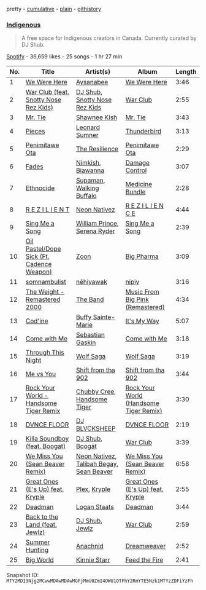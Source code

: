 pretty - [cumulative](/playlists/cumulative/37i9dQZF1DWYrH4yMJbkL8.md) - [plain](/playlists/plain/37i9dQZF1DWYrH4yMJbkL8) - [githistory](https://github.githistory.xyz/mackorone/spotify-playlist-archive/blob/main/playlists/plain/37i9dQZF1DWYrH4yMJbkL8)

### [Indigenous](https://open.spotify.com/playlist/37i9dQZF1DWYrH4yMJbkL8)

> A free space for Indigenous creators in Canada\. Currently curated by DJ Shub.

[Spotify](https://open.spotify.com/user/spotify) - 36,659 likes - 25 songs - 1 hr 27 min

| No. | Title | Artist(s) | Album | Length |
|---|---|---|---|---|
| 1 | [We Were Here](https://open.spotify.com/track/3nZeNdTDJEbueP1w5bWRRQ) | [Aysanabee](https://open.spotify.com/artist/1jbEBKJhX4rRmHD6xW6ve5) | [We Were Here](https://open.spotify.com/album/5EavHFxLU5Gp3vqlnNV7XX) | 3:46 |
| 2 | [War Club \(feat\. Snotty Nose Rez Kids\)](https://open.spotify.com/track/6TL5wswOlpK0Xgzgxpp1PN) | [DJ Shub](https://open.spotify.com/artist/3fMA5LH56qpFdPxW1kQe4A), [Snotty Nose Rez Kids](https://open.spotify.com/artist/16T3el1CEjX49qFA7UT2n5) | [War Club](https://open.spotify.com/album/4mVICgR5RgRAOZ63QgN2Pl) | 2:55 |
| 3 | [Mr\. Tie](https://open.spotify.com/track/1aox5MyZSW95mWLjyk2JIH) | [Shawnee Kish](https://open.spotify.com/artist/67KtTWjRTAU9ZkjRFnaffZ) | [Mr\. Tie](https://open.spotify.com/album/3SsNmWZUbC8MAFb3jJARGN) | 3:43 |
| 4 | [Pieces](https://open.spotify.com/track/6LD0gIqdueMxiH3xPDKWRE) | [Leonard Sumner](https://open.spotify.com/artist/0MYSpdiE9Jp6GBTsNvlZQ5) | [Thunderbird](https://open.spotify.com/album/404e7x6YmiTvr8fWZCLbII) | 3:13 |
| 5 | [Penimitawe Ota](https://open.spotify.com/track/2QNYy4o5DGjCSZDNT5vfsQ) | [The Resilience](https://open.spotify.com/artist/7I7yu4Dlg4XTxwDHORmjGs) | [Penimitawe Ota](https://open.spotify.com/album/086EnbvULCJAEmZ4YQghWA) | 2:29 |
| 6 | [Fades](https://open.spotify.com/track/5BpmwiFzXCe0qvpizRSLjB) | [Nimkish](https://open.spotify.com/artist/2wanSS60dzfQZZlkp8yswA), [Biawanna](https://open.spotify.com/artist/6t0pwOjbOSSqIkIzVaDYtg) | [Damage Control](https://open.spotify.com/album/14GnYk2R70GPph03EC1Kof) | 3:07 |
| 7 | [Ethnocide](https://open.spotify.com/track/2xibX6WortCNxkdOLH2wrD) | [Supaman](https://open.spotify.com/artist/0GBYlnXBzFnCGiaH6dLb6j), [Walking Buffalo](https://open.spotify.com/artist/168ar161aEMyzR8EZOs29Y) | [Medicine Bundle](https://open.spotify.com/album/2r3gLQ6odkvTowpP2RBdeQ) | 2:28 |
| 8 | [R E Z I L I E N T](https://open.spotify.com/track/74JZVUBsbM4YbYKr577ISN) | [Neon Nativez](https://open.spotify.com/artist/0XO3TAJW7HsdayTYqhYN9X) | [R E Z I L I E N C E](https://open.spotify.com/album/1wglvRncxSvnTuiHYI1bU7) | 4:44 |
| 9 | [Sing Me a Song](https://open.spotify.com/track/0LmMZe0g80Z60zoTqR3cai) | [William Prince](https://open.spotify.com/artist/5GJWwpX2tnOruZviItXvM6), [Serena Ryder](https://open.spotify.com/artist/3jmxkI8Jhv8bHOd2qSiU9j) | [Sing Me a Song](https://open.spotify.com/album/5qccHZQbxaKW0rlUz8N37y) | 2:39 |
| 10 | [Oil Pastel/Dope Sick \(Ft\. Cadence Weapon\)](https://open.spotify.com/track/6RfuyPf7WCQbboOZCNaaAh) | [Zoon](https://open.spotify.com/artist/1kGt1OwoeqO8aaTBB3TfiC) | [Big Pharma](https://open.spotify.com/album/3AnUyMML0Fl0ItqIBvVMGj) | 3:09 |
| 11 | [somnambulist](https://open.spotify.com/track/4qZKt7X9tbe90PqSQQLTmb) | [nêhiyawak](https://open.spotify.com/artist/1ABpOPFTkd957JpeQUN3U4) | [nipiy](https://open.spotify.com/album/3Jco6in23tJMrvZFLtLqyT) | 3:16 |
| 12 | [The Weight \- Remastered 2000](https://open.spotify.com/track/0P7DoyGrr4Wp9w5TotEtUC) | [The Band](https://open.spotify.com/artist/4vpDg7Y7fU982Ds30zawDA) | [Music From Big Pink \(Remastered\)](https://open.spotify.com/album/0ky5kdvfPxSmSpj03hpSAE) | 4:34 |
| 13 | [Cod'ine](https://open.spotify.com/track/4vXGN2SVyia5i3vn0T8HOx) | [Buffy Sainte\-Marie](https://open.spotify.com/artist/5exO2eW84QucBhrRhcK76x) | [It's My Way](https://open.spotify.com/album/3xqpKfDsGJYbCdMndvxZmd) | 5:07 |
| 14 | [Come with Me](https://open.spotify.com/track/66WdwVenadYHgD0gvhdZwe) | [Sebastian Gaskin](https://open.spotify.com/artist/1wDv2K6zsBFPYoFregJ4Za) | [Come with Me](https://open.spotify.com/album/2pv9GaXPoccQFrxnSKwxQm) | 3:18 |
| 15 | [Through This Night](https://open.spotify.com/track/66JhCZvm9NqeDGsEcuyZSS) | [Wolf Saga](https://open.spotify.com/artist/0Lwn2PjwIw7QaoN7gHyqCA) | [Wolf Saga](https://open.spotify.com/album/7unFc7wjufEqY5wxeKvWsr) | 3:19 |
| 16 | [Me vs You](https://open.spotify.com/track/6m9fWGO5DMMGbKdFYPJ59e) | [Shift from tha 902](https://open.spotify.com/artist/0RVG6evK2qcwwTESTWl5bo) | [Shift from tha 902](https://open.spotify.com/album/7zXlt6rA04zOZ8oehmD5wZ) | 3:44 |
| 17 | [Rock Your World \- Handsome Tiger Remix](https://open.spotify.com/track/3vMZvXjkzFvjnS7pj1efgF) | [Chubby Cree](https://open.spotify.com/artist/5ZpbycjHo6oFH1UmUBxMnh), [Handsome Tiger](https://open.spotify.com/artist/5mse6hwiW0xtsv1XCPN4sU) | [Rock Your World \(Handsome Tiger Remix\)](https://open.spotify.com/album/4nAFGZvuTwVMmkYolNffcY) | 3:30 |
| 18 | [DVNCE FLOOR](https://open.spotify.com/track/7LfG40MddU0Eo8QN13D2tD) | [DJ BLVCKSHEEP](https://open.spotify.com/artist/3Eo6Q6es3WtM23eT9ECEdg) | [DVNCE FLOOR](https://open.spotify.com/album/39IjUZ3F2Umw5YT48Gh8yM) | 2:19 |
| 19 | [Killa Soundboy \(feat\. Boogat\)](https://open.spotify.com/track/2jhaD7FhWnAUFEzKboThBV) | [DJ Shub](https://open.spotify.com/artist/3fMA5LH56qpFdPxW1kQe4A), [Boogát](https://open.spotify.com/artist/2y2bEk3zCBVBMDkrXgA29R) | [War Club](https://open.spotify.com/album/4mVICgR5RgRAOZ63QgN2Pl) | 3:39 |
| 20 | [We Miss You \(Sean Beaver Remix\)](https://open.spotify.com/track/6vRSm6WOo1DAwS2y6ayh6L) | [Neon Nativez](https://open.spotify.com/artist/0XO3TAJW7HsdayTYqhYN9X), [Talibah Begay](https://open.spotify.com/artist/56wFLC90IP3aLFWiv4BKEd), [Sean Beaver](https://open.spotify.com/artist/3bJdtnEF7QD2bxQXjIM2Zb) | [We Miss You \(Sean Beaver Remix\)](https://open.spotify.com/album/4chBf9agF2O7kB3tbZjM8z) | 6:58 |
| 21 | [Great Ones \(E's Up\) feat\. Kryple](https://open.spotify.com/track/4gF4qRobSHE73zclscj4M6) | [Plex](https://open.spotify.com/artist/3ODCJ2tCgLMriIAmoSGHGt), [Kryple](https://open.spotify.com/artist/02VsM8leqEgg5jrfvUgTIv) | [Great Ones \(E's Up\) feat\. Kryple](https://open.spotify.com/album/6RhPGfohYuhIFb5HBemoY6) | 2:55 |
| 22 | [Deadman](https://open.spotify.com/track/45saT9CynzZGwGkqsJkQGx) | [Logan Staats](https://open.spotify.com/artist/2vXJfRfKqdwDvqKL5tvJ7P) | [Deadman](https://open.spotify.com/album/4wgVruIbA98zWPV0LXgCfa) | 3:44 |
| 23 | [Back to the Land \(feat\. Jewlz\)](https://open.spotify.com/track/1o8sny1Oduu7iRSzSruKVa) | [DJ Shub](https://open.spotify.com/artist/3fMA5LH56qpFdPxW1kQe4A), [Jewlz](https://open.spotify.com/artist/2AUiEsaMkbV8wWBX56ExKO) | [War Club](https://open.spotify.com/album/4mVICgR5RgRAOZ63QgN2Pl) | 2:59 |
| 24 | [Summer Hunting](https://open.spotify.com/track/0LuoQSfQix19Ej8xf4vNLQ) | [Anachnid](https://open.spotify.com/artist/3InHKoRqLAoPvPfH5T6WEO) | [Dreamweaver](https://open.spotify.com/album/39gvn7LqSbcAVjl3nbvVWZ) | 2:52 |
| 25 | [Big World](https://open.spotify.com/track/7xo8ErTr4vsCBnq4SLib04) | [Kinnie Starr](https://open.spotify.com/artist/209owUSIqCjOCdahzFWdl8) | [Feed the Fire](https://open.spotify.com/album/3trrC8035F4ueYpGAh7eYn) | 2:41 |

Snapshot ID: `MTY2MDI3Njg2MCwwMDAwMDAwMGFjMmU0ZmI4OWU1OTFhY2RmYTE5Nzk1MTYzZDFiYzFh`

